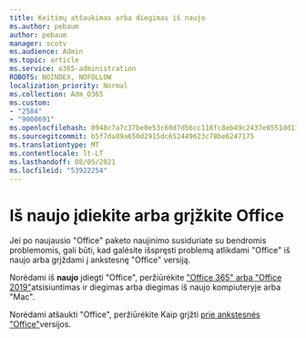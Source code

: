 ```yaml
---
title: Keitimų atšaukimas arba diegimas iš naujo
ms.author: pebaum
author: pebaum
manager: scotv
ms.audience: Admin
ms.topic: article
ms.service: o365-administration
ROBOTS: NOINDEX, NOFOLLOW
localization_priority: Normal
ms.collection: Adm_O365
ms.custom:
- "2584"
- "9000691"
ms.openlocfilehash: 8948c7a7c37be0e53c60d7d56cc118fc8eb49c2437e0551dd13b47cb1d683e85
ms.sourcegitcommit: b5f7da89a650d2915dc652449623c78be6247175
ms.translationtype: MT
ms.contentlocale: lt-LT
ms.lasthandoff: 08/05/2021
ms.locfileid: "53922254"
---
```

# <a name="reinstall-or-roll-back-office"></a>Iš naujo įdiekite arba grįžkite Office

Jei po naujausio "Office" paketo naujinimo susiduriate su bendromis problemomis, gali būti, kad galėsite išspręsti problemą atlikdami "Office" iš naujo arba grįždami į ankstesnę "Office" versiją.

Norėdami iš **naujo** įdiegti "Office", peržiūrėkite ["Office 365" arba "Office 2019"](https://support.office.com/article/download-and-install-or-reinstall-office-365-or-office-2019-on-a-pc-or-mac-4414eaaf-0478-48be-9c42-23adc4716658)atsisiuntimas ir diegimas arba diegimas iš naujo kompiuteryje arba "Mac".

Norėdami atšaukti  "Office", peržiūrėkite Kaip grįžti [prie ankstesnės "Office"](https://support.microsoft.com/help/2770432/how-to-revert-to-an-earlier-version-of-office-2013-or-office-2016-clic)versijos.
